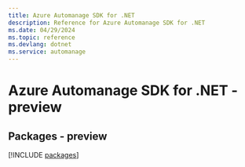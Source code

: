 ```yaml
---
title: Azure Automanage SDK for .NET
description: Reference for Azure Automanage SDK for .NET
ms.date: 04/29/2024
ms.topic: reference
ms.devlang: dotnet
ms.service: automanage
---
```

# Azure Automanage SDK for .NET - preview
## Packages - preview
[!INCLUDE [packages](automanage-index.md)]